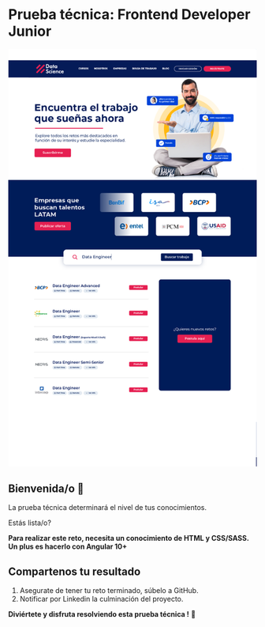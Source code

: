 # Prueba técnica: Frontend Developer Junior

![Vista previa de la maqueta](./images/BOLSA_TRABAJO.png)

## Bienvenida/o 👋

La prueba técnica determinará el nivel de tus conocimientos.

Estás lista/o?

**Para realizar este reto, necesita un conocimiento de HTML y CSS/SASS. Un plus es hacerlo con Angular 10+**


## Compartenos tu resultado

1. Asegurate de tener tu reto terminado, súbelo a GitHub.
2. Notificar por Linkedin la culminación del proyecto.

**Diviértete y disfruta resolviendo esta prueba técnica !** 🚀
